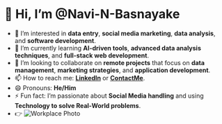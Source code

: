 # 👋 Hi, I’m @Navi-N-Basnayake  
- 👀 I’m interested in **data entry**, **social media marketing**, **data analysis**, and **software development**.  
- 🌱 I’m currently learning **AI-driven tools**, **advanced data analysis techniques**, and **full-stack web development**.  
- 💞️ I’m looking to collaborate on **remote projects** that focus on **data management**, **marketing strategies**, and **application development**.  
- 📫 How to reach me: **[LinkedIn](https://www.linkedin.com/in/navindu-n-basnayake-880b8a2a5/)** or **[ContactMe](basnayakenavindun@gmail.com)**.  
- 😄 Pronouns: **He/Him**  
- ⚡ Fun fact: I’m passionate about **Social Media handling** and using **Technology to solve Real-World problems**.
- 👉 ![Workplace Photo]([https://your-image-url-here](https://github.com/Navi-N-Basnayake/My-workplace/blob/main/WhatsApp%20Image%202024-09-27%20at%2022.33.09_80ffd8b7.jpg?raw=true))

<!---
Navi-N-Basnayake/Navi-N-Basnayake is a ✨ special ✨ repository because its `README.md` (this file) appears on your GitHub profile.
You can click the Preview link to take a look at your changes.
--->
